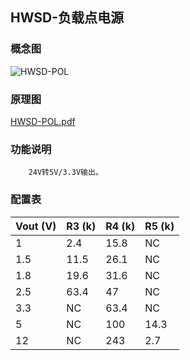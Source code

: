 ## HWSD-负载点电源

### 概念图

![HWSD-POL](HWSD-POL.PNG)

### 原理图

 [HWSD-POL.pdf](HWSD-POL.pdf) 

### 功能说明

		24V转5V/3.3V输出。

### 配置表

| Vout (V) | R3 (k) | R4 (k) | R5 (k) |
| -------- | ------ | ------ | ------ |
| 1        | 2.4    | 15.8   | NC     |
| 1.5      | 11.5   | 26.1   | NC     |
| 1.8      | 19.6   | 31.6   | NC     |
| 2.5      | 63.4   | 47     | NC     |
| 3.3      | NC     | 63.4   | NC     |
| 5        | NC     | 100    | 14.3   |
| 12       | NC     | 243    | 2.7    |

